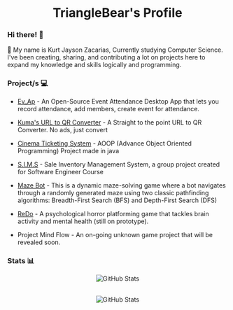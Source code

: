 <h1 align=center>TriangleBear's Profile</h1>




### Hi there! 👋

💬 My name is Kurt Jayson Zacarias, Currently studying Computer Science. I've been creating, sharing, and contributing a lot on projects here to expand my knowledge and skills logically and programming.

### Project/s 💻
- [Ev_Ap](https://github.com/TriangleBear/Ev_Ap) - An Open-Source Event Attendance Desktop App that lets you record attendance, add members, create event for attendance.
  
- [Kuma's URL to QR Converter](https://github.com/TriangleBear/trianglebear.github.io) - A Straight to the point URL to QR Converter. No ads, just convert

- [Cinema Ticketing System](https://github.com/TriangleBear/Cinema-Ticketing-System) - AOOP (Advance Object Oriented Programming) Project made in java
  
- [S.I.M.S](https://github.com/TriangleBear/Sale-Inventory-System) - Sale Inventory Management System, a group project created for Software Engineer Course
  
- [Maze Bot](https://github.com/TriangleBear/Maze_bot) - This is a dynamic maze-solving game where a bot navigates through a randomly generated maze using two classic pathfinding algorithms: Breadth-First Search (BFS) and Depth-First Search (DFS)
  
- [ReDo](https://trianglebear.itch.io/redo-alpha) - A psychological horror platforming game that tackles brain activity and mental health (still on prototype).
  
- Project Mind Flow - An on-going unknown game project that will be revealed soon.

### Stats 📊

<div align="center">

![GitHub Stats](https://github-readme-stats.vercel.app/api?username=TriangleBear&theme=nord&show_icons=true&hide_border=true&count_private=true)
<br/>
<br/>

![GitHub Stats](https://streak-stats.demolab.com?user=TriangleBear&theme=nord&hide_border=true)
</div>
